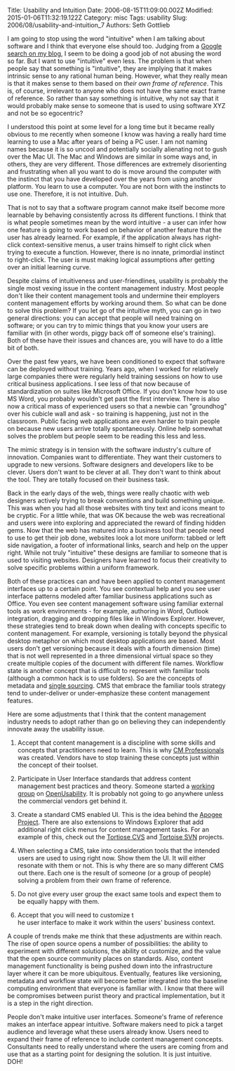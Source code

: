 Title: Usability and Intuition
Date: 2006-08-15T11:09:00.002Z
Modified: 2015-01-06T11:32:19.122Z
Category: misc
Tags: usability
Slug: 2006/08/usability-and-intuition_7
Authors: Seth Gottlieb

I am going to stop using the word "intuitive" when I am talking about software and I think that  everyone else should too.  Judging from a [Google search on my blog](http://www.google.com/search?q=intuitive+site%3Acontenthere.blogspot.com&amp;start=0&amp;amp;amp;amp;amp;amp;amp;amp;amp;ie=utf-8&amp;oe=utf-8&amp;client=firefox-a&amp;rls=org.mozilla:en-US:official), I seem to be doing a good job of not abusing the word so far.  But I want to use "intuitive" even less.  The problem is that when people say that something is "intuitive", they are implying that it makes intrinsic sense to any rational human being.  However, what they really mean is that it makes sense to them based on <span style="font-style: italic;">their own frame of reference</span>.  This is, of course, irrelevant to anyone who does not have the same exact frame of reference.   So rather than say something is intuitive, why not say that it would probably make sense to someone that is used to using software XYZ and not be so egocentric?  
  
I understood this point at some level for a long time but it became really obvious to me recently when someone I know was having a really hard time learning to use a Mac after years of being a PC user.  I am not naming names because it is so uncool and potentially socially alienating not to gush over the Mac UI. The Mac and Windows are similar in some ways and, in others, they are very different. Those differences are extremely disorienting and frustrating when all you want to do is move around the computer with the instinct that you have developed over the years from using another platform.  You learn to use a computer.  You are not born with the instincts to use one.  Therefore, it is not intuitive.  Duh.  
  
That is not to say that a software program cannot make itself become more learnable by behaving consistently across its different functions.  I think that is what people sometimes mean by the word intuitive - a user can infer how one feature is going to work based on behavior of another feature that the user has already learned.  For example, if the application always has right-click context-sensitive menus, a user trains himself to right click when trying to execute a function.  However, there is no innate, primordial instinct to right-click.  The user is must making logical assumptions after getting over an initial learning curve.  
  
Despite claims of intuitiveness and user-friendlines, usability is probably the single most vexing issue in the content management industry.  Most people don't like their content management tools and undermine their employers content management efforts by working around them.  So what can be done to solve this problem?  If you let go of the intuitive myth, you can go in two general directions: you can accept that people will need training on software; or you can try to mimic things that you know your users are familiar with (in other words, piggy back off of someone else's training).   Both of these  have their issues and chances are, you will have to do a little bit of both.  
  
Over the past few years, we have been conditioned to expect that software can be deployed without training.  Years ago, when I worked for relatively large companies there were regularly held training sessions on how to use critical business applications.  I see less of that now because of standardization on suites like Microsoft Office.  If you don't know how to use MS Word, you probably wouldn't get past the first interview.  There is also now a critical mass of experienced users so that a newbie can "groundhog" over his cubicle wall and ask - so training is happening, just not in the classroom.  Public facing web applications are even harder to train people on because new users arrive totally spontaneously.  Online help somewhat solves the problem but people seem to be reading this less and less.  
  
The mimic strategy is in tension with the software industry's culture of innovation.  Companies want to differentiate.  They want their customers to upgrade to new versions.  Software designers and developers like to be clever.  Users don't want to be clever at all.  They don't want to think about the tool.  They are totally focused on their business task.  
  
Back in the early days of the web, things were really chaotic with web designers actively trying to break conventions and build something unique.  This was when you had all those websites with tiny text and icons meant to be cryptic.  For a little while, that was OK because the web was recreational and users were into exploring and appreciated the reward of finding hidden gems.  Now that the web has matured into a business tool that people need to use to get their job done, websites look a lot more uniform:  tabbed or left side navigation, a footer of informational links, search and help on the upper right.   While not truly "intuitive" these designs are familiar to someone that is used to visiting websites.   Designers have learned to focus their creativity to solve specific problems within a uniform framework.  
  
Both of these practices can and have been applied to content management interfaces up to a certain point.   You see contextual help and you see user interface patterns modeled after familiar business applications such as Office.  You even see content management software using familiar external tools as work environments - for example, authoring in Word, Outlook integration, dragging and dropping files like in Windows Explorer.  However, these strategies tend to break down when dealing with concepts specific to content management.  For example, versioning is totally beyond the physical desktop metaphor on which most desktop applications are based.  Most users don't get versioning because it deals with a fourth dimension (time) that is not well represented in a three dimensional virtual space so they create multiple copies of the document with different file names.  Workflow state is another concept that is difficult to represent with familiar tools (although a common hack is to use folders).   So are the concepts of metadata and [single sourcing](http://www.cmscalendar.com/cmsr-glossary.html?term=SingleSourcePublishing).   CMS that embrace the familiar tools strategy tend to under-deliver or under-emphasize these content management features.  
  
Here are some adjustments that I think that the content management industry needs to adopt rather than go on believing they can independently innovate away the usability issue.  

1.   Accept that content management is a discipline with some skills and concepts that practitioners need to learn. This is why [CM Professionals](http://www.cmprofessionals.org) was created. Vendors have to stop training these concepts just within the concept of their toolset.  
    
2.   Participate in User Interface standards that address content management best practices and theory. Someone started a [working group](http://www.openusability.org/projects/cms-uig/) on [OpenUsability](http://www.openusability.org). It is probably not going to go anywhere unless the commercial vendors get behind it.
3.   Create a standard CMS enabled UI. This is the idea behind the [Apogee Project](http://apogee.nuxeo.org/). There are also extensions to Windows Explorer that add additional right click menus for content management tasks. For an example of this, check out the [Tortiose CVS](http://www.tortoisecvs.org/) and [Tortoise SVN](http://tortoisesvn.tigris.org/) projects.  
    
4.   When selecting a CMS, take into consideration tools that the intended users are used to using right now. Show them the UI. It will either resonate with them or not. This is why there are so many different CMS out there. Each one is the result of someone (or a group of people) solving a problem from their own frame of reference.  
    
5.   Do not give every user group the exact same tools and expect them to be equally happy with them.  
    
6.   Accept that you will need to customize t  
    he user interface to make it work within the users' business context.  
    

A couple of trends make me think that these adjustments are within reach.  The rise of open source opens a number of possibilities: the ability to experiment with different solutions, the ability ot customize, and the value that the open source community places on standards.  Also, content management functionality is being pushed down into the infrastructure layer where it can be more ubiquitous.  Eventually, features like versioning, metadata and workflow state will become better integrated into the baseline computing environment that everyone is familiar with.  I know that there will be compromises between purist theory and practical implementation, but it is a step in the right direction.  
  
People don't make intuitive user interfaces.  Someone's frame of reference makes an interface appear intuitive.  Software makers need to pick a target audience and leverage what these users already know.  Users need to expand their frame of reference to include content management concepts.   Consultants need to really understand where the users are coming from and use that as a starting point for designing the solution.   It is just intuitive.  DOH!
